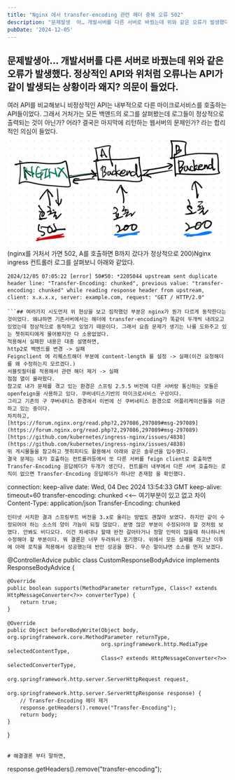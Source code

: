 ```yaml
---
title: "Nginx 에서 transfer-encoding 관련 헤더 중복 오류 502"
description: "문제발생  아… 개발서버를 다른 서버로 바꿨는데 위와 같은 오류가 발생했다. 정상적인 API와 위처럼 오류나는 API가 같이 발생되는 상황이라 왜지? 의문이 들었다.  여러 API를 비교해보니 비정상적인 API는 내부적으로 다른 마이크로서비스를 호출하는 API들이었다. 그래서 거처가는..."
pubDate: '2024-12-05'
---
```


## 문제발생아… 개발서버를 다른 서버로 바꿨는데 위와 같은 오류가 발생했다. 정상적인 API와 위처럼 오류나는 API가 같이 발생되는 상황이라 왜지? 의문이 들었다.

여러 API를 비교해보니 비정상적인 API는 내부적으로 다른 마이크로서비스를 호출하는 API들이었다. 그래서 거처가는 모든 백앤드의 로그를 살펴봤는데 로그들이 정상적으로 출력되는 것이 아닌가? 어라? 결국은 마지막에 리턴하는 웹서버의 문제인가? 라는 합리적인 의심이 들었다.
![(nginx를 거처서 가면 502, A를 호출하면 B까지 갔다가 정상적으로 200)](/content/images/2024/12/DraggedImage-1.png)(nginx를 거처서 가면 502, A를 호출하면 B까지 갔다가 정상적으로 200)Nginx ingress 컨트롤러 로그를 살펴보니 아래와 같았다.
```
2024/12/05 07:05:22 [error] 50#50: *2205044 upstream sent duplicate header line: "Transfer-Encoding: chunked", previous value: "transfer-encoding: chunked" while reading response header from upstream, client: x.x.x.x, server: example.com, request: "GET / HTTP/2.0"

```## 여러가지 시도먼저 위 현상을 보고 짐작했던 부분은 nginx가 뭔가 다르게 동작한다는 것이었다. 왜냐하면 기존서버에서는 해더에 transfer-encoding가 똑같이 두개씩 내려오고 있었는데 정상적으로 동작하고 있었기 때문이다. 그래서 요즘 문제가 생기는 나를 도와주고 있는 쳇쥐피티에게 물어봤지만 다 소용없었다.
적용해서 실패한 내용은 대충 설명하면,
http2로 백엔드를 변경 -> 실패
Feignclient 에 리퀘스트해더 부분에 content-length 를 설정 -> 실패(이건 요청해더를 왜 수정하는지 모르겠다.)
서블릿필터를 적용해서 관련 해더 제거 -> 실패
점점 열이 올라왔다.
참고로 내가 문제를 겪고 있는 환경은 스프링 2.5.5 버전에 다른 서버랑 통신하는 모듈은 openfeign을 사용하고 있다. 쿠버네티스기반의 마이크로서비스 구성이다.
그리고 기존의 구 쿠버네티스 환경에서 이번에 신 쿠버네티스 환경으로 어플리케이션들을 이관하고 있는 중이다.
차치하고,
[https://forum.nginx.org/read.php?2,297086,297089#msg-297089](https://forum.nginx.org/read.php?2,297086,297089#msg-297089)
[https://github.com/kubernetes/ingress-nginx/issues/4838](https://github.com/kubernetes/ingress-nginx/issues/4838)
위 게시물들을 참고하고 쳇쥐피티도 활용해서 아래와 같은 솔루션을 입수했다.
결국 문제는 내가 호출하는 컨트롤러등에서 또 다른 서버를 feign client로 호출하면 Transfer-Encoding 응답헤더가 두개가 생긴다. 컨트롤러 내부에서 다른 서버 호출하는 로직이 없으면 Transfer-Encoding 응답헤더가 하나만 존재함 을 확인했다.
```
connection: keep-alive
date: Wed, 04 Dec 2024 13:54:33 GMT
keep-alive: timeout=60
transfer-encoding: chunked <<-- 여기부분이 있고 없고 차이
Content-Type: application/json
Transfer-Encoding: chunked

```신규 시스템의 Nginx의 버전을 낮추는 방법도 있겠지만 시스템 전반적으로 현재 이상이 없는 시스템의 nginx버전을 다운그레이드 하는것은 문제가 더 생길것 같은 불길한 예감이 있어서 프로그램안에서 해결하는 것으로 잠정 결정했다.
인터넷 서치한 결과 스프링부트 버전을 3.x로 올리는 방법도 괜찮아 보였다. 하지만 같이 수정되어야 하는 소스의 양이 가늠이 되질 않았다. 분명 많은 부분이 수정되어야 할 것처럼 보였다. 안봐도 비디오다. 이건 차세대나 할때 완전 갈아타거나 정말 인력이 많을때 하나하나씩 수정해야 할 부분이다. 뭐 결론은 너무 두려워서 포기했다. 위에서 모든 실패를 하고난 이후에 아래 로직을 적용해서 성공했는데 반만 성공을 했다. 무슨 말이냐면 소스를 먼저 보겠다.
```
@ControllerAdvice
public class CustomResponseBodyAdvice implements ResponseBodyAdvice<Object> {

    @Override
    public boolean supports(MethodParameter returnType, Class<? extends HttpMessageConverter<?>> converterType) {
        return true;
    }

    @Override
    public Object beforeBodyWrite(Object body, org.springframework.core.MethodParameter returnType,
                                  org.springframework.http.MediaType selectedContentType,
                                  Class<? extends HttpMessageConverter<?>> selectedConverterType,
                                  org.springframework.http.server.ServerHttpRequest request,
                                  org.springframework.http.server.ServerHttpResponse response) {
        // Transfer-Encoding 헤더 제거
        response.getHeaders().remove("Transfer-Encoding");
        return body;
    }
}

```위와 같이 컨트롤러어드바이스를 만들어서 적용했더니 두개씩 출력되던 transfer-encoding가 하나만 응답으로 내려왔다. 살짝 감동하고 개발서버에 업로드 했는데 여전히 두개가 튀어나오면서 502 에러가 발생하는 거다.

# 해결결론 부터 말하면,

```
response.getHeaders().remove("transfer-encoding");

```위의 코드처럼 모두 소문자로 변경하니 제대로 삭제가 되었다. 아마 로컬에서는 대소문자를 구분하지 않았던 것으로 보였다. 솔직히 해더 목록까지 찍어보기는 너무 지친상태라서 안했다. 암튼 위처럼 바꾸고 개발서버에 업로드 하니 안나오던 API가 제대로 출력되었다. 많은 시간을 투입해서 찾은거라 기쁘기도 하지만 한편으론 열이 올라오는 상황에서 해결방법을 공유해 본다.